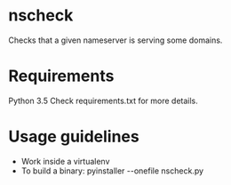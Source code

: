 nscheck
=======

Checks that a given nameserver is serving some domains.

Requirements
============
Python 3.5
Check requirements.txt for more details.

Usage guidelines
================
 * Work inside a virtualenv
 * To build a binary: pyinstaller --onefile nscheck.py

